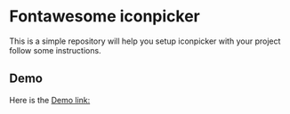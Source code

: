 
# Fontawesome iconpicker

This is a simple repository will help you setup iconpicker with your project follow some instructions.


## Demo
Here is the [Demo link:](https://fahaddevs.github.io/icon-picker/)